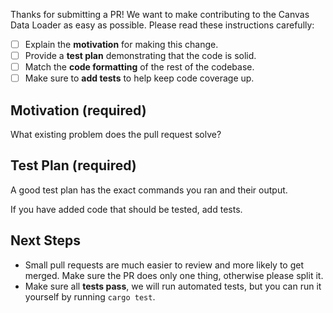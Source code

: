 Thanks for submitting a PR! We want to make contributing to the Canvas Data Loader as easy as possible.
Please read these instructions carefully:

- [ ] Explain the **motivation** for making this change.
- [ ] Provide a **test plan** demonstrating that the code is solid.
- [ ] Match the **code formatting** of the rest of the codebase.
- [ ] Make sure to **add tests** to help keep code coverage up.

## Motivation (required) ##

What existing problem does the pull request solve?

## Test Plan (required) ##

A good test plan has the exact commands you ran and their output.

If you have added code that should be tested, add tests.

## Next Steps ##

- Small pull requests are much easier to review and more likely to get merged. Make sure the PR does only one thing, otherwise please split it.
- Make sure all **tests pass**, we will run automated tests, but you can run it yourself by running `cargo test`.